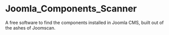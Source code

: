 # Joomla_Components_Scanner
A free software to find the components installed in Joomla CMS, built out of the ashes of Joomscan.
